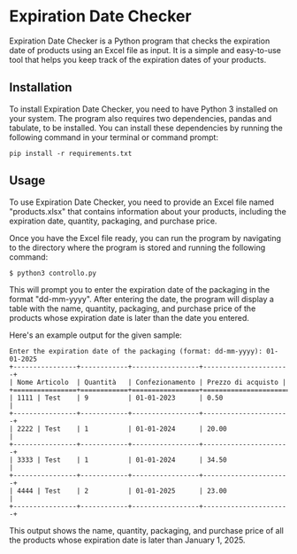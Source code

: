 # Expiration Date Checker
Expiration Date Checker is a Python program that checks the expiration date of products using an Excel file as input. It is a simple and easy-to-use tool that helps you keep track of the expiration dates of your products.

## Installation
To install Expiration Date Checker, you need to have Python 3 installed on your system. The program also requires two dependencies, pandas and tabulate, to be installed. You can install these dependencies by running the following command in your terminal or command prompt:
```shell
pip install -r requirements.txt
```

## Usage
To use Expiration Date Checker, you need to provide an Excel file named "products.xlsx" that contains information about your products, including the expiration date, quantity, packaging, and purchase price.

Once you have the Excel file ready, you can run the program by navigating to the directory where the program is stored and running the following command:
```shell
$ python3 controllo.py
```
This will prompt you to enter the expiration date of the packaging in the format "dd-mm-yyyy". After entering the date, the program will display a table with the name, quantity, packaging, and purchase price of the products whose expiration date is later than the date you entered.

Here's an example output for the given sample:

```shell
Enter the expiration date of the packaging (format: dd-mm-yyyy): 01-01-2025
+----------------+------------+-----------------+----------------------+
| Nome Articolo  | Quantità   | Confezionamento | Prezzo di acquisto |
+================+============+=================+======================+
| 1111 | Test    | 9          | 01-01-2023      | 0.50                 |
+----------------+------------+-----------------+----------------------+
| 2222 | Test    | 1          | 01-01-2024      | 20.00                |
+----------------+------------+-----------------+----------------------+
| 3333 | Test    | 1          | 01-01-2024      | 34.50                |
+----------------+------------+-----------------+----------------------+
| 4444 | Test    | 2          | 01-01-2025      | 23.00                |
+----------------+------------+-----------------+----------------------+
```
This output shows the name, quantity, packaging, and purchase price of all the products whose expiration date is later than January 1, 2025.

